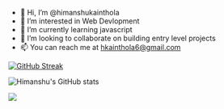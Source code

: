 - 👋 Hi, I’m @himanshukainthola
- 👀 I’m interested in Web Devlopment
- 🌱 I’m currently learning javascript
- 💞️ I’m looking to collaborate on building entry level projects
- 📫 You can reach me at hkainthola6@gmail.com



[![GitHub Streak](https://streak-stats.demolab.com?user=himanshukainthola&theme=tokyonight&border_radius=10&border=6D9CEB&ring=3B30EB&fire=EB350A)](https://git.io/streak-stats)

![Himanshu's GitHub stats](https://github-readme-stats.vercel.app/api?username=himanshukainthola&show_icons=true&theme=radical)

[![](https://visitcount.itsvg.in/api?id=himanshukainthola&label=Profile%20Views&color=6&icon=6&pretty=true)](https://visitcount.itsvg.in)

<!---
himanshukainthola/himanshukainthola is a ✨ special ✨ repository because its `README.md` (this file) appears on your GitHub profile.
You can click the Preview link to take a look at your changes.
--->

